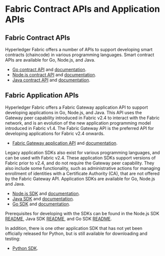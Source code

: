 # Fabric Contract APIs and Application APIs

## Fabric Contract APIs

Hyperledger Fabric offers a number of APIs to support developing smart contracts (chaincode) in various programming languages.
Smart contract APIs are available for Go, Node.js, and Java.

* [Go contract API](https://github.com/hyperledger/fabric-contract-api-go) and [documentation](https://pkg.go.dev/github.com/hyperledger/fabric-contract-api-go).
* [Node.js contract API](https://github.com/hyperledger/fabric-chaincode-node) and [documentation](https://hyperledger.github.io/fabric-chaincode-node/).
* [Java contract API](https://github.com/hyperledger/fabric-chaincode-java) and [documentation](https://hyperledger.github.io/fabric-chaincode-java/).

## Fabric Application APIs

Hyperledger Fabric offers a Fabric Gateway application API to support developing applications in Go, Node.js, and Java. This API uses the Gateway peer capability introduced in Fabric v2.4 to interact with the Fabric network, and is an evolution of the new application programming model introduced in Fabric v1.4. The Fabric Gateway API is the preferred API for developing applications for Fabric v2.4 onwards.

* [Fabric Gateway application API](https://github.com/hyperledger/fabric-gateway) and [documentation](https://hyperledger.github.io/fabric-gateway/).

Legacy application SDKs also exist for various programming languages, and can be used with Fabric v2.4. These application SDKs support versions of Fabric prior to v2.4, and do not require the Gateway peer capability. They also include some functionality, such as administrative actions for managing enrollment of identities with a Certificate Authority (CA), that are not offered by the Fabric Gateway API. Application SDKs are available for Go, Node.js and Java.

* [Node.js SDK](https://github.com/hyperledger/fabric-sdk-node) and [documentation](https://hyperledger.github.io/fabric-sdk-node/).
* [Java SDK](https://github.com/hyperledger/fabric-gateway-java) and [documentation](https://hyperledger.github.io/fabric-gateway-java/).
* [Go SDK](https://github.com/hyperledger/fabric-sdk-go) and [documentation](https://pkg.go.dev/github.com/hyperledger/fabric-sdk-go/).

Prerequisites for developing with the SDKs can be found in the
Node.js SDK [README](https://github.com/hyperledger/fabric-sdk-node#build-and-test),
Java SDK [README](https://github.com/hyperledger/fabric-gateway-java/blob/main/README.md), and
Go SDK [README](https://github.com/hyperledger/fabric-sdk-go/blob/main/README.md).

In addition, there is one other application SDK that has not yet been
officially released for Python, but is still available for downloading and testing:

* [Python SDK](https://github.com/hyperledger/fabric-sdk-py).
